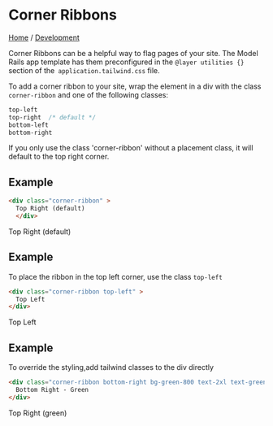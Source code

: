 # Corner Ribbons
[Home](./README.md) / [Development](development/README.md)

Corner Ribbons can be a helpful way to flag pages of your site. The Model Rails app template has them preconfigured in the ```@layer utilities {}``` section of the``` application.tailwind.css``` file. 

To add a corner ribbon to your site, wrap the element in a div with the class `corner-ribbon` and one of the following classes:

``` css
top-left 
top-right  /* default */
bottom-left 
bottom-right 
``` 

If you only use the class 'corner-ribbon' without a placement class, it will default to the top right corner.

## Example

``` html  
<div class="corner-ribbon" >
  Top Right (default)
  </div>
```

<div class="bg-red-700 text-red-50 pt-1 h-8 w-48 rotate-45 text-center    z-50 shadow-2xl absolute right-0 -mt-24  ">Top Right (default) </div>


## Example
To place the ribbon in the top left corner, use the class `top-left`
``` html
<div class="corner-ribbon top-left" >
  Top Left
</div>

```

<div class="bg-red-700 text-red-50 pt-1 h-8 w-56 -rotate-45 text-center    z-50 shadow-2xl absolute left-52 -mt-24  ">Top Left  </div>



## Example
To override the styling,add tailwind classes to the div directly
``` html
<div class="corner-ribbon bottom-right bg-green-800 text-2xl text-green-50" >
  Bottom Right - Green
</div>

```
<div class="bg-green-800 text-green-50 pt-1 h-8 w-48 rotate-45 text-center    z-50 shadow-2xl absolute right-0 -mt-24  ">Top Right (green) </div>